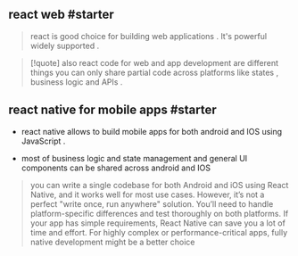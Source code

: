 ## react web #starter

>react is good choice for building web applications .
>It's powerful widely supported .

>[!quote] also react code for web and app development are different things you can only share partial code across platforms like states , business logic and APIs .

## react native for mobile apps #starter

- react native allows to build mobile apps for both android and IOS using JavaScript . 

- most of business logic and state management and general UI components can be shared across android and IOS 

> you can write a single codebase for both Android and iOS using React Native, and it works well for most use cases. However, it’s not a perfect "write once, run anywhere" solution. You’ll need to handle platform-specific differences and test thoroughly on both platforms. If your app has simple requirements, React Native can save you a lot of time and effort. For highly complex or performance-critical apps, fully native development might be a better choice